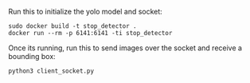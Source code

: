 Run this to initialize the yolo model and socket:

    sudo docker build -t stop_detector .
    docker run --rm -p 6141:6141 -ti stop_detector

Once its running, run this to send images over the socket and receive a bounding box:

    python3 client_socket.py
